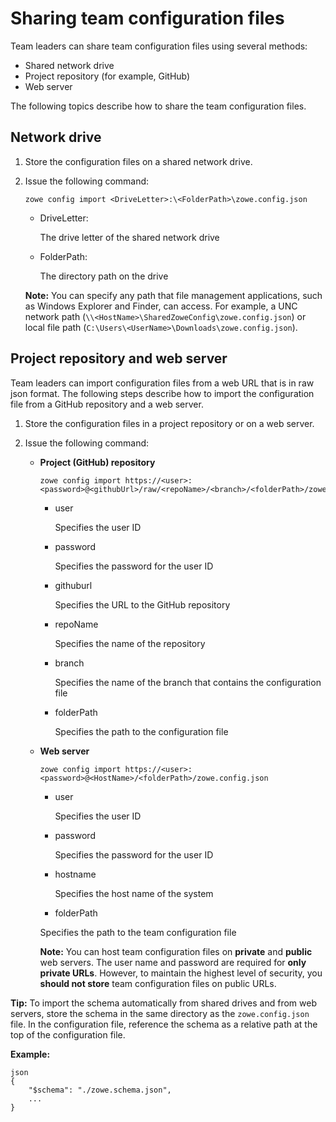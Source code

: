 # Sharing team configuration files

Team leaders can share team configuration files using several methods:
- Shared network drive
- Project repository (for example, GitHub)
- Web server

The following topics describe how to share the team configuration files.

## Network drive

1. Store the configuration files on a shared network drive.

2. Issue the following command:

    ```
    zowe config import <DriveLetter>:\<FolderPath>\zowe.config.json
    ```
    - DriveLetter:

        The drive letter of the shared network drive

    - FolderPath:

        The directory path on the drive

    **Note:** You can specify any path that file management applications, such as Windows Explorer and Finder, can access. For example, a UNC network path (`\\<HostName>\SharedZoweConfig\zowe.config.json`) or local file path (`C:\Users\<UserName>\Downloads\zowe.config.json`).


## Project repository and web server

Team leaders can import configuration files from a web URL that is in raw json format. The following steps describe how to import the configuration file from a GitHub repository and a web server.

1. Store the configuration files in a project repository or on a web server.

2. Issue the following command:

    - **Project (GitHub) repository**

        ```
        zowe config import https://<user>:<password>@<githubUrl>/raw/<repoName>/<branch>/<folderPath>/zowe.config.json
        ```

        - user

            Specifies the user ID

        - password

            Specifies the password for the user ID

        - githuburl

            Specifies the URL to the GitHub repository

        - repoName

            Specifies the name of the repository

        - branch

            Specifies the name of the branch that contains the configuration file

        - folderPath

            Specifies the path to the configuration file

    - **Web server**

        ```
        zowe config import https://<user>:<password>@<HostName>/<folderPath>/zowe.config.json
        ```

        - user
 
            Specifies the user ID
        - password

            Specifies the password for the user ID
        - hostname

            Specifies the host name of the system
        - folderPath
        
        Specifies the path to the team configuration file

        **Note:** You can host team configuration files on **private** and **public** web servers. The user name and password are required for **only private URLs**. However, to maintain the highest level of security, you **should not store** team configuration files on public URLs.

**Tip:** To import the schema automatically from shared drives and from web servers, store the schema in the same directory as the `zowe.config.json` file. In the configuration file, reference the schema as a relative path at the top of the configuration file.

**Example:**

```
json
{
    "$schema": "./zowe.schema.json",
    ...
}